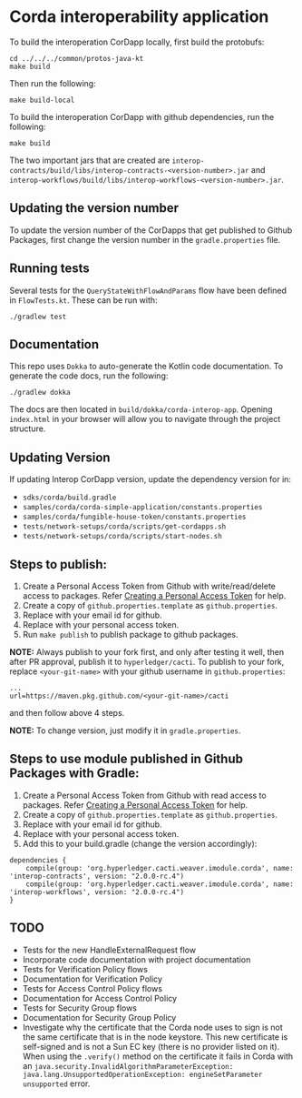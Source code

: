<!--
 Copyright IBM Corp. All Rights Reserved.

 SPDX-License-Identifier: CC-BY-4.0
 -->
# Corda interoperability application

To build the interoperation CorDapp locally, first build the protobufs:
```
cd ../../../common/protos-java-kt
make build
```
Then run the following:
```
make build-local
```

To build the interoperation CorDapp with github dependencies, run the following:

```
make build
```

The two important jars that are created are
`interop-contracts/build/libs/interop-contracts-<version-number>.jar` and
`interop-workflows/build/libs/interop-workflows-<version-number>.jar`.

## Updating the version number

To update the version number of the CorDapps that get published to Github Packages,
first change the version number in the `gradle.properties` file.

## Running tests

Several tests for the `QueryStateWithFlowAndParams` flow have been defined in
`FlowTests.kt`. These can be run with:

```
./gradlew test
```

## Documentation

This repo uses `Dokka` to auto-generate the Kotlin code documentation. To
generate the code docs, run the following:

```
./gradlew dokka
```

The docs are then located in `build/dokka/corda-interop-app`. Opening
`index.html` in your browser will allow you to navigate through the project
structure.

## Updating Version

If updating Interop CorDapp version, update the dependency version for in:
* `sdks/corda/build.gradle`
* `samples/corda/corda-simple-application/constants.properties`
* `samples/corda/fungible-house-token/constants.properties`
* `tests/network-setups/corda/scripts/get-cordapps.sh`
* `tests/network-setups/corda/scripts/start-nodes.sh`

## Steps to publish:

1) Create a Personal Access Token from Github with write/read/delete access to packages. Refer [Creating a Personal Access Token](https://docs.github.com/en/github/authenticating-to-github/keeping-your-account-and-data-secure/creating-a-personal-access-token) for help.
2) Create a copy of `github.properties.template` as `github.properties`.
3) Replace <GITHUB Email> with your email id for github.
3) Replace <GITHUB Personal Access Token> with your personal access token.
4) Run `make publish` to publish package to github packages.

**NOTE:** Always publish to your fork first, and only after testing it well, then 
after PR approval, publish it to `hyperledger/cacti`.
To publish to your fork, replace `<your-git-name>` with your github username in `github.properties`:
```
...
url=https://maven.pkg.github.com/<your-git-name>/cacti
```
and then follow above 4 steps.

**NOTE:** To change version, just modify it in `gradle.properties`.

## Steps to use module published in Github Packages with Gradle:

1) Create a Personal Access Token from Github with read access to packages. Refer [Creating a Personal Access Token](https://docs.github.com/en/github/authenticating-to-github/keeping-your-account-and-data-secure/creating-a-personal-access-token) for help.
2) Create a copy of `github.properties.template` as `github.properties`.
3) Replace <GITHUB Email> with your email id for github.
4) Replace <GITHUB Personal Access Token> with your personal access token.
5) Add this to your build.gradle (change the version accordingly):
```
dependencies {
	compile(group: 'org.hyperledger.cacti.weaver.imodule.corda', name: 'interop-contracts', version: "2.0.0-rc.4")
	compile(group: 'org.hyperledger.cacti.weaver.imodule.corda', name: 'interop-workflows', version: "2.0.0-rc.4")
}
```

## TODO

- Tests for the new HandleExternalRequest flow
- Incorporate code documentation with project documentation
- Tests for Verification Policy flows
- Documentation for Verification Policy
- Tests for Access Control Policy flows
- Documentation for Access Control Policy
- Tests for Security Group flows
- Documentation for Security Group Policy
- Investigate why the certificate that the Corda node uses to sign is not the
  same certificate that is in the node keystore. This new certificate is
  self-signed and is not a Sun EC key (there is no provider listed on it). When
  using the `.verify()` method on the certificate it fails in Corda with an
  `java.security.InvalidAlgorithmParameterException: java.lang.UnsupportedOperationException: engineSetParameter unsupported`
  error.
